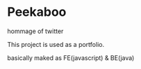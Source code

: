 # Peekaboo
hommage of twitter

This project is used as a portfolio.

basically maked as FE(javascript) & BE(java)
